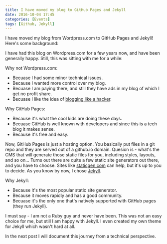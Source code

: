 ```yaml
---
title: I have moved my blog to GitHub Pages and Jekyll
date: 2016-10-04 17:45
categories: [Events]
tags: [Github, Jekyll]
---
```


I have moved my blog from Wordpress.com to GitHub Pages and Jekyll! 
Here's some background:

I have had this blog on Wordpress.com for a few years now, and have been generally happy. Still, this was sitting with me for a while: 

 Why not Wordpress.com:

- Becuase I had some minor technical issues.
- Because I wanted more control over my blog.
- Becuase I am paying there, and still they have ads in my blog of which I get no profit share.
- Becuase I like the idea of [blogging like a hacker](http://tom.preston-werner.com/2008/11/17/blogging-like-a-hacker.html).

Why GitHub Pages:

- Because it's what the cool kids are doing these days.
- Becuase GitHub is well known with developers and since this is a tech blog it makes sense.
- Because it's free and easy.

Now, GitHub Pages is just a hosting option. You basically put files in a git repo and they are served out of a github.io domain. 
Quesion is - what's the CMS that will generate those static files for you, including styles, layouts, and so on...
Turns out there are quite a few static site generators out there, and you have to choose. Sites like [staticgen.com](http://staticgen.com) can help, but it's up to you to decide.
As you know by now, I chose [Jekyll](http://jekyllrb.com).

Why Jekyll:

- Because it's the most popular static site generator.
- Because it moves rapidly and has a good community.
- Becuase it's the only one that's natively supported with GitHub pages (they run Jekyll).

I must say - I am not a Ruby guy and never have been. This was not an easy choice for me, but still I am happy with Jekyll. I even created my own theme for Jekyll which wasn't hard at all.

In the next post I will document this journey from a technical perspective.
